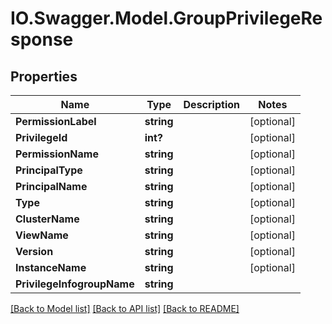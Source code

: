 # IO.Swagger.Model.GroupPrivilegeResponse
## Properties

Name | Type | Description | Notes
------------ | ------------- | ------------- | -------------
**PermissionLabel** | **string** |  | [optional] 
**PrivilegeId** | **int?** |  | [optional] 
**PermissionName** | **string** |  | [optional] 
**PrincipalType** | **string** |  | [optional] 
**PrincipalName** | **string** |  | [optional] 
**Type** | **string** |  | [optional] 
**ClusterName** | **string** |  | [optional] 
**ViewName** | **string** |  | [optional] 
**Version** | **string** |  | [optional] 
**InstanceName** | **string** |  | [optional] 
**PrivilegeInfogroupName** | **string** |  | 

[[Back to Model list]](../README.md#documentation-for-models) [[Back to API list]](../README.md#documentation-for-api-endpoints) [[Back to README]](../README.md)


